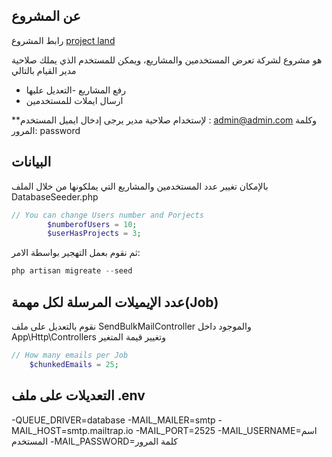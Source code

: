 ## عن المشروع 
رابط المشروع 
[project land](https://still-falls-68309.herokuapp.com/)

هو مشروع لشركة تعرض المستخدمين والمشاريع، ويمكن للمستخدم الذي يملك صلاحية مدير القيام بالتالي
- رفع المشاريع
-التعديل عليها
- ارسال ايملات للمستخدمين

**لإستخدام صلاحية مدير يرجى إدخال ايميل المستخدم : admin@admin.com
وكلمة المرور: password

## البيانات

بالإمكان تغيير عدد المستخدمين والمشاريع التي يملكونها من خلال الملف DatabaseSeeder.php

```php
// You can change Users number and Porjects 
        $numberofUsers = 10;
        $userHasProjects = 3;
```

ثم نقوم بعمل التهجير بواسطة الامر:
```php
php artisan migreate --seed
```

## عدد الإيميلات المرسلة لكل مهمة(Job)  
نقوم بالتعديل على ملف SendBulkMailController والموجود داخل App\Http\Controllers وتغيير قيمة المتغير 
```php
// How many emails per Job
    $chunkedEmails = 25;
```
## التعديلات على ملف .env

-QUEUE_DRIVER=database
-MAIL_MAILER=smtp
-MAIL_HOST=smtp.mailtrap.io
-MAIL_PORT=2525
-MAIL_USERNAME=اسم المستخدم 
-MAIL_PASSWORD=كلمة المرور



